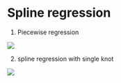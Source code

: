 # Spline regression 
1. Piecewise regression 
<img src="https://latex.codecogs.com/gif.latex? Y=b_0 + b_1X + b_2W + b_3XW + e} t " />

2. spline regression with single knot

<img src="https://latex.codecogs.com/gif.latex? Y=b_0 + b_1X + b_2W + b_3XW + e} t " />
